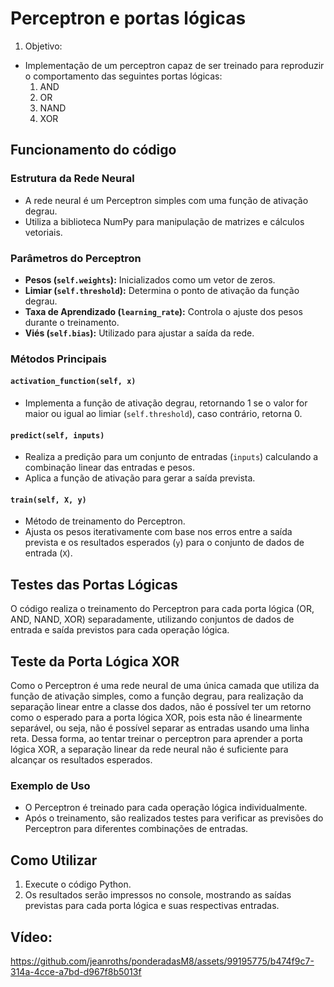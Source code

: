 # Perceptron e portas lógicas

1. Objetivo:
- Implementação de um perceptron capaz de ser treinado para reproduzir o comportamento das seguintes portas lógicas:
    1. AND
    2. OR
    3. NAND
    4. XOR

## Funcionamento do código

### Estrutura da Rede Neural
- A rede neural é um Perceptron simples com uma função de ativação degrau.
- Utiliza a biblioteca NumPy para manipulação de matrizes e cálculos vetoriais.

### Parâmetros do Perceptron
- **Pesos (`self.weights`):** Inicializados como um vetor de zeros.
- **Limiar (`self.threshold`):** Determina o ponto de ativação da função degrau.
- **Taxa de Aprendizado (`learning_rate`):** Controla o ajuste dos pesos durante o treinamento.
- **Viés (`self.bias`):** Utilizado para ajustar a saída da rede.

### Métodos Principais

#### `activation_function(self, x)`
- Implementa a função de ativação degrau, retornando 1 se o valor for maior ou igual ao limiar (`self.threshold`), caso contrário, retorna 0.

#### `predict(self, inputs)`
- Realiza a predição para um conjunto de entradas (`inputs`) calculando a combinação linear das entradas e pesos.
- Aplica a função de ativação para gerar a saída prevista.

#### `train(self, X, y)`
- Método de treinamento do Perceptron.
- Ajusta os pesos iterativamente com base nos erros entre a saída prevista e os resultados esperados (`y`) para o conjunto de dados de entrada (`X`).

## Testes das Portas Lógicas

O código realiza o treinamento do Perceptron para cada porta lógica (OR, AND, NAND, XOR) separadamente, utilizando conjuntos de dados de entrada e saída previstos para cada operação lógica.

## Teste da Porta Lógica XOR

Como o Perceptron é uma rede neural de uma única camada que utiliza da função de ativação simples, como a função degrau, para realização da separação linear entre a classe dos dados, não é possível ter um retorno como o esperado para a porta lógica XOR, pois esta não é linearmente separável, ou seja, não é possível separar as entradas usando uma linha reta. Dessa forma, ao tentar treinar o perceptron para aprender a porta lógica XOR, a separação linear da rede neural não é suficiente para alcançar os resultados esperados.

### Exemplo de Uso
- O Perceptron é treinado para cada operação lógica individualmente.
- Após o treinamento, são realizados testes para verificar as previsões do Perceptron para diferentes combinações de entradas.

## Como Utilizar
1. Execute o código Python.
2. Os resultados serão impressos no console, mostrando as saídas previstas para cada porta lógica e suas respectivas entradas.

## Vídeo:

https://github.com/jeanroths/ponderadasM8/assets/99195775/b474f9c7-314a-4cce-a7bd-d967f8b5013f





